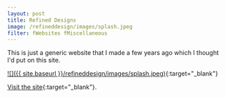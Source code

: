 ```yaml
---
layout: post
title: Refined Designs
image: /refineddesign/images/splash.jpeg
filter: fWebsites fMiscellaneous
---
```


This is just a generic website that I made a few years ago which I thought I'd put on this site.

[![]({{ site.baseurl }}/refineddesign/images/splash.jpeg)](../refineddesign/){:target="_blank"}

[Visit the site](../refineddesign/){:target="_blank"}.
